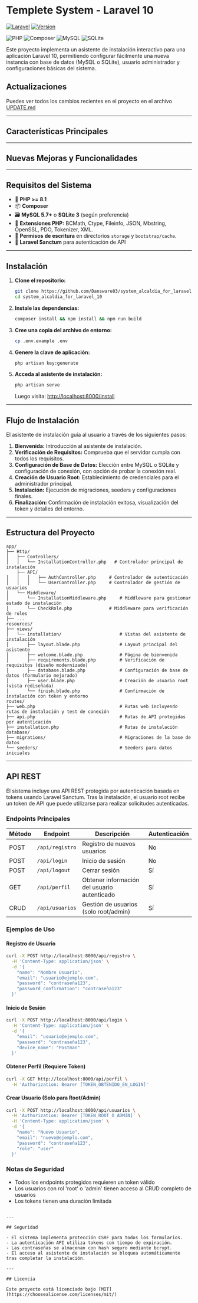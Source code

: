 # Templete System - Laravel 10

[![Laravel](https://img.shields.io/badge/Laravel-FF2D20?style=for-the-badge&logo=laravel&logoColor=white)](https://laravel.com)
[![Version](https://img.shields.io/badge/version-1.0.0-blue.svg)](https://semver.org)

![PHP](https://img.shields.io/badge/PHP-8.1%2B-777BB4?logo=php&logoColor=white)
![Composer](https://img.shields.io/badge/Composer-885630?logo=composer&logoColor=white)
![MySQL](https://img.shields.io/badge/MySQL-5.7%2B-4479A1?logo=mysql&logoColor=white)
![SQLite](https://img.shields.io/badge/SQLite-3-003B57?logo=sqlite&logoColor=white)

Este proyecto implementa un asistente de instalación interactivo para una aplicación Laravel 10, permitiendo configurar fácilmente una nueva instancia con base de datos (MySQL o SQLite), usuario administrador y configuraciones básicas del sistema.

## Actualizaciones

Puedes ver todos los cambios recientes en el proyecto en el archivo [UPDATE.md](UPDATE.md)


---

## Características Principales
---

## Nuevas Mejoras y Funcionalidades

---

## Requisitos del Sistema

- 🐘 **PHP >= 8.1**
- 📦 **Composer**
- 🗃️ **MySQL 5.7+** o **SQLite 3** (según preferencia)
- 🔌 **Extensiones PHP:** BCMath, Ctype, Fileinfo, JSON, Mbstring, OpenSSL, PDO, Tokenizer, XML.
- 📂 **Permisos de escritura** en directorios `storage` y `bootstrap/cache`.
- 🔐 **Laravel Sanctum** para autenticación de API
---

## Instalación

1. **Clone el repositorio:**
   ```bash
   git clone https://github.com/Dansware03/system_alcaldia_for_laravel_10.git
   cd system_alcaldia_for_laravel_10
   ```

2. **Instale las dependencias:**
   ```bash
   composer install && npm install && npm run build
   ```

3. **Cree una copia del archivo de entorno:**
   ```bash
   cp .env.example .env
   ```

4. **Genere la clave de aplicación:**
   ```bash
   php artisan key:generate
   ```

5. **Acceda al asistente de instalación:**
   ```bash
   php artisan serve
   ```
   Luego visita: [http://localhost:8000/install](http://localhost:8000/install)

---

## Flujo de Instalación

El asistente de instalación guía al usuario a través de los siguientes pasos:

1. **Bienvenida:** Introducción al asistente de instalación.
2. **Verificación de Requisitos:** Comprueba que el servidor cumpla con todos los requisitos.
3. **Configuración de Base de Datos:** Elección entre MySQL o SQLite y configuración de conexión, con opción de probar la conexión real.
4. **Creación de Usuario Root:** Establecimiento de credenciales para el administrador principal.
5. **Instalación:** Ejecución de migraciones, seeders y configuraciones finales.
6. **Finalización:** Confirmación de instalación exitosa, visualización del token y detalles del entorno.

---

## Estructura del Proyecto

```
app/
├── Http/
│   ├── Controllers/
│   │   └── InstallationController.php   # Controlador principal de instalación
    ├── API/
│   │   │   ├── AuthController.php     # Controlador de autenticación
│   │   │   └── UserController.php     # Controlador de gestión de usuarios
│   └── Middleware/
│       └── InstallationMiddleware.php     # Middleware para gestionar estado de instalación
│       └── CheckRole.php              # Middleware para verificación de roles
├── ...
resources/
├── views/
│   └── installation/                      # Vistas del asistente de instalación
│       ├── layout.blade.php               # Layout principal del asistente
│       ├── welcome.blade.php              # Página de bienvenida
│       ├── requirements.blade.php         # Verificación de requisitos (diseño modernizado)
│       ├── database.blade.php             # Configuración de base de datos (formulario mejorado)
│       ├── user.blade.php                 # Creación de usuario root (vista rediseñada)
│       └── finish.blade.php               # Confirmación de instalación con token y entorno
routes/
├── web.php                                # Rutas web incluyendo rutas de instalación y test de conexión
├── api.php                                # Rutas de API protegidas por autenticación
├── installation.php                       # Rutas de instalación
database/
├── migrations/                            # Migraciones de la base de datos
└── seeders/                               # Seeders para datos iniciales
```

---

## API REST

El sistema incluye una API REST protegida por autenticación basada en tokens usando Laravel Sanctum. Tras la instalación, el usuario root recibe un token de API que puede utilizarse para realizar solicitudes autenticadas.

### Endpoints Principales

| Método | Endpoint | Descripción | Autenticación |
|--------|----------|-------------|---------------|
| POST | `/api/registro` | Registro de nuevos usuarios | No |
| POST | `/api/login` | Inicio de sesión | No |
| POST | `/api/logout` | Cerrar sesión | Sí |
| GET | `/api/perfil` | Obtener información del usuario autenticado | Sí |
| CRUD | `/api/usuarios` | Gestión de usuarios (solo root/admin) | Sí |

### Ejemplos de Uso

#### Registro de Usuario
```bash
curl -X POST http://localhost:8000/api/registro \
  -H 'Content-Type: application/json' \
  -d '{
    "name": "Nombre Usuario",
    "email": "usuario@ejemplo.com",
    "password": "contraseña123",
    "password_confirmation": "contraseña123"
  }'
```

#### Inicio de Sesión
```bash
curl -X POST http://localhost:8000/api/login \
  -H 'Content-Type: application/json' \
  -d '{
    "email": "usuario@ejemplo.com",
    "password": "contraseña123",
    "device_name": "Postman"
  }'
```

#### Obtener Perfil (Requiere Token)
```bash
curl -X GET http://localhost:8000/api/perfil \
  -H 'Authorization: Bearer [TOKEN_OBTENIDO_EN_LOGIN]'
```

#### Crear Usuario (Solo para Root/Admin)
```bash
curl -X POST http://localhost:8000/api/usuarios \
  -H 'Authorization: Bearer [TOKEN_ROOT_O_ADMIN]' \
  -H 'Content-Type: application/json' \
  -d '{
    "name": "Nuevo Usuario",
    "email": "nuevo@ejemplo.com",
    "password": "contraseña123",
    "role": "user"
  }'
```

### Notas de Seguridad
- Todos los endpoints protegidos requieren un token válido
- Los usuarios con rol 'root' o 'admin' tienen acceso al CRUD completo de usuarios
- Los tokens tienen una duración limitada
```

---

## Seguridad

- El sistema implementa protección CSRF para todos los formularios.
- La autenticación API utiliza tokens con tiempo de expiración.
- Las contraseñas se almacenan con hash seguro mediante bcrypt.
- El acceso al asistente de instalación se bloquea automáticamente tras completar la instalación.

---

## Licencia

Este proyecto está licenciado bajo [MIT](https://choosealicense.com/licenses/mit/)
